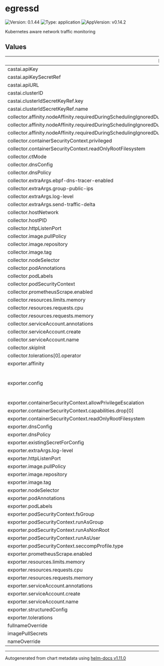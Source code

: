 # egressd

![Version: 0.1.44](https://img.shields.io/badge/Version-0.1.44-informational?style=flat-square) ![Type: application](https://img.shields.io/badge/Type-application-informational?style=flat-square) ![AppVersion: v0.14.2](https://img.shields.io/badge/AppVersion-v0.14.2-informational?style=flat-square)

Kubernetes aware network traffic monitoring

## Values

| Key | Type | Default | Description |
|-----|------|---------|-------------|
| castai.apiKey | string | `""` |  |
| castai.apiKeySecretRef | string | `""` |  |
| castai.apiURL | string | `"https://api.cast.ai"` |  |
| castai.clusterID | string | `""` |  |
| castai.clusterIdSecretKeyRef.key | string | `"CLUSTER_ID"` |  |
| castai.clusterIdSecretKeyRef.name | string | `""` |  |
| collector.affinity.nodeAffinity.requiredDuringSchedulingIgnoredDuringExecution.nodeSelectorTerms[0].matchExpressions[0].key | string | `"eks.amazonaws.com/compute-type"` |  |
| collector.affinity.nodeAffinity.requiredDuringSchedulingIgnoredDuringExecution.nodeSelectorTerms[0].matchExpressions[0].operator | string | `"NotIn"` |  |
| collector.affinity.nodeAffinity.requiredDuringSchedulingIgnoredDuringExecution.nodeSelectorTerms[0].matchExpressions[0].values[0] | string | `"fargate"` |  |
| collector.containerSecurityContext.privileged | bool | `true` |  |
| collector.containerSecurityContext.readOnlyRootFilesystem | bool | `true` |  |
| collector.ctMode | string | `""` |  |
| collector.dnsConfig | object | `{}` |  |
| collector.dnsPolicy | string | `"ClusterFirstWithHostNet"` |  |
| collector.extraArgs.ebpf-dns-tracer-enabled | bool | `false` |  |
| collector.extraArgs.group-public-ips | bool | `true` |  |
| collector.extraArgs.log-level | string | `"info"` |  |
| collector.extraArgs.send-traffic-delta | bool | `true` |  |
| collector.hostNetwork | bool | `true` |  |
| collector.hostPID | bool | `true` |  |
| collector.httpListenPort | int | `6061` |  |
| collector.image.pullPolicy | string | `"IfNotPresent"` |  |
| collector.image.repository | string | `"ghcr.io/castai/egressd/egressd"` |  |
| collector.image.tag | string | `""` |  |
| collector.nodeSelector | object | `{}` |  |
| collector.podAnnotations | object | `{}` |  |
| collector.podLabels | object | `{}` |  |
| collector.podSecurityContext | object | `{}` |  |
| collector.prometheusScrape.enabled | bool | `true` |  |
| collector.resources.limits.memory | string | `"1Gi"` |  |
| collector.resources.requests.cpu | string | `"50m"` |  |
| collector.resources.requests.memory | string | `"128Mi"` |  |
| collector.serviceAccount.annotations | object | `{}` |  |
| collector.serviceAccount.create | bool | `true` |  |
| collector.serviceAccount.name | string | `""` |  |
| collector.skipInit | bool | `false` |  |
| collector.tolerations[0].operator | string | `"Exists"` |  |
| exporter.affinity | object | `{}` |  |
| exporter.config | string | `"sinks:\n{{- if or .Values.castai.apiKey .Values.castai.apiKeySecretRef }}\n  castai:\n    http:\n      url: \"{{.Values.castai.apiURL}}/v1/kubernetes/clusters/${CLUSTER_ID}/egressd-metrics\"\n      compression: gzip\n      encoding: protobuf\n      method: POST\n      headers:\n        X-API-Key: \"${API_KEY}\"\n{{- end }}\n"` |  |
| exporter.containerSecurityContext.allowPrivilegeEscalation | bool | `false` |  |
| exporter.containerSecurityContext.capabilities.drop[0] | string | `"ALL"` |  |
| exporter.containerSecurityContext.readOnlyRootFilesystem | bool | `true` |  |
| exporter.dnsConfig | object | `{}` |  |
| exporter.dnsPolicy | string | `"ClusterFirstWithHostNet"` |  |
| exporter.existingSecretForConfig | string | `""` |  |
| exporter.extraArgs.log-level | string | `"info"` |  |
| exporter.httpListenPort | int | `6060` |  |
| exporter.image.pullPolicy | string | `"IfNotPresent"` |  |
| exporter.image.repository | string | `"ghcr.io/castai/egressd/egressd-exporter"` |  |
| exporter.image.tag | string | `""` |  |
| exporter.nodeSelector | object | `{}` |  |
| exporter.podAnnotations | object | `{}` |  |
| exporter.podLabels | object | `{}` |  |
| exporter.podSecurityContext.fsGroup | int | `10001` |  |
| exporter.podSecurityContext.runAsGroup | int | `10001` |  |
| exporter.podSecurityContext.runAsNonRoot | bool | `true` |  |
| exporter.podSecurityContext.runAsUser | int | `10001` |  |
| exporter.podSecurityContext.seccompProfile.type | string | `"RuntimeDefault"` |  |
| exporter.prometheusScrape.enabled | bool | `true` |  |
| exporter.resources.limits.memory | string | `"512Mi"` |  |
| exporter.resources.requests.cpu | string | `"50m"` |  |
| exporter.resources.requests.memory | string | `"100Mi"` |  |
| exporter.serviceAccount.annotations | object | `{}` |  |
| exporter.serviceAccount.create | bool | `true` |  |
| exporter.serviceAccount.name | string | `""` |  |
| exporter.structuredConfig | object | `{}` |  |
| exporter.tolerations | list | `[]` |  |
| fullnameOverride | string | `""` |  |
| imagePullSecrets | list | `[]` |  |
| nameOverride | string | `""` |  |

----------------------------------------------
Autogenerated from chart metadata using [helm-docs v1.11.0](https://github.com/norwoodj/helm-docs/releases/v1.11.0)
